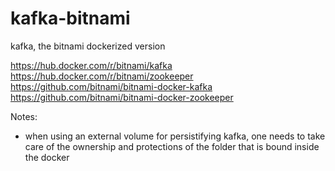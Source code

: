 # kafka-bitnami
kafka, the bitnami dockerized version


https://hub.docker.com/r/bitnami/kafka
https://hub.docker.com/r/bitnami/zookeeper
https://github.com/bitnami/bitnami-docker-kafka
https://github.com/bitnami/bitnami-docker-zookeeper



Notes:
- when using an external volume for persistifying kafka, one needs to take care of the ownership and protections of the folder that is bound inside the docker
